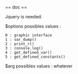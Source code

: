 == doc ==

Jquery is needed.

$options possibles values :

    0 : graphic interface
    1 : var_dump()
    2 : print_r()
    3 : console.log()
    4 : get_defined_var()
    5 : get_defined_constants()
        
$arg possibles values : whatever
